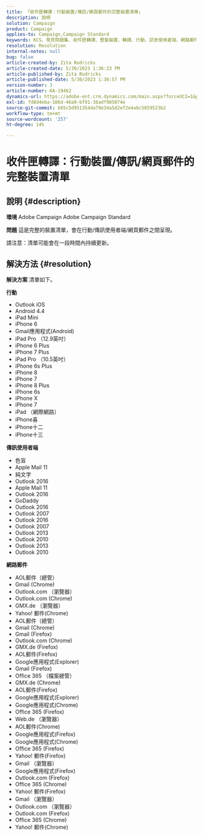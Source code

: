 ```yaml
---
title: 「收件匣轉譯：行動裝置/傳訊/網頁郵件的完整裝置清單」
description: 說明
solution: Campaign
product: Campaign
applies-to: Campaign,Campaign Standard
keywords: KCS、常見問題集、收件匣轉譯、整套裝置、轉譯、行動、訊息使用者端、網路郵件、ACS、AC、Adobe Campaign、Adobe Campaign Standard
resolution: Resolution
internal-notes: null
bug: false
article-created-by: Zita Rodricks
article-created-date: 5/30/2023 1:36:23 PM
article-published-by: Zita Rodricks
article-published-date: 5/30/2023 1:36:57 PM
version-number: 3
article-number: KA-19462
dynamics-url: https://adobe-ent.crm.dynamics.com/main.aspx?forceUCI=1&pagetype=entityrecord&etn=knowledgearticle&id=f206e1f6-eefe-ed11-8f6e-6045bd0063aa
exl-id: fd8d4eba-106d-46a9-bf91-36adf905074e
source-git-commit: b65c5d951354da79e34a5d2ef2e4abc5859523b2
workflow-type: tm+mt
source-wordcount: '257'
ht-degree: 14%

---
```


# 收件匣轉譯：行動裝置/傳訊/網頁郵件的完整裝置清單

## 說明 {#description}


<b>環境</b>
Adobe Campaign Adobe Campaign Standard

<b>問題</b>
這是完整的裝置清單，會在行動/傳訊使用者端/網頁郵件之間呈現。

請注意：清單可能會在一段時間內持續更新。


## 解決方法 {#resolution}


<b>解決方案</b>
清單如下。

<b>行動</b>

- Outlook iOS
- Android 4.4
- iPad Mini
- iPhone 6
- Gmail應用程式(Android)
- iPad Pro （12.9英吋）
- iPhone 6 Plus
- iPhone 7 Plus
- iPad Pro （10.5英吋）
- iPhone 6s Plus
- iPhone 8
- iPhone 7
- iPhone 8 Plus
- iPhone 6s
- iPhone X
- iPhone 7
- iPad （網際網路）
- iPhone喜
- iPhone十二
- iPhone十三




<b>傳訊使用者端</b>

- 色盲
- Apple Mail 11
- 純文字
- Outlook 2016
- Apple Mail 11
- Outlook 2016
- GoDaddy
- Outlook 2016
- Outlook 2007
- Outlook 2016
- Outlook 2007
- Outlook 2013
- Outlook 2010
- Outlook 2013
- Outlook 2010




<b>網路郵件</b>

- AOL郵件（總管）
- Gmail (Chrome)
- Outlook.com （瀏覽器）
- Outlook.com (Chrome)
- GMX.de （瀏覽器）
- Yahoo! 郵件(Chrome)
- AOL郵件（總管）
- Gmail (Chrome)
- Gmail (Firefox)
- Outlook.com (Chrome)
- GMX.de (Firefox)
- AOL郵件(Firefox)
- Google應用程式(Explorer)
- Gmail (Firefox)
- Office 365 （檔案總管）
- GMX.de (Chrome)
- AOL郵件(Firefox)
- Google應用程式(Explorer)
- Google應用程式(Chrome)
- Office 365 (Firefox)
- Web.de （瀏覽器）
- AOL郵件(Chrome)
- Google應用程式(Firefox)
- Google應用程式(Chrome)
- Office 365 (Firefox)
- Yahoo! 郵件(Firefox)
- Gmail （瀏覽器）
- Google應用程式(Firefox)
- Outlook.com (Firefox)
- Office 365 (Chrome)
- Yahoo! 郵件(Firefox)
- Gmail （瀏覽器）
- Outlook.com （瀏覽器）
- Outlook.com (Firefox)
- Office 365 (Chrome)
- Yahoo! 郵件(Chrome)
